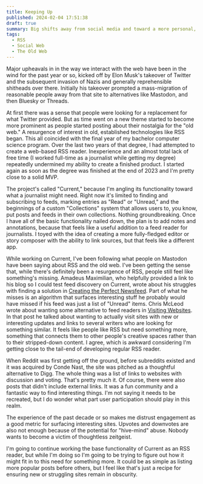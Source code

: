 ```yaml
---
title: Keeping Up
published: 2024-02-04 17:51:38
draft: true
summary: Big shifts away from social media and toward a more personal, independent web are underway. Does that mean a return to old tools or a need for something else?
tags:
  - RSS
  - Social Web
  - The Old Web
---
```


Major upheavals in in the way we interact with the web have been in the wind for the past year or so, kicked off by Elon Musk's takeover of Twitter and the subsequent invasion of Nazis and generally reprehensible shitheads over there. Initially his takeover prompted a mass-migration of reasonable people away from that site to alternatives like Mastodon, and then Bluesky or Threads.

At first there was a sense that people were looking for a replacement for what Twitter provided. But as time went on a new theme started to become more prominent as people started posting about their nostalgia for the "old web." A resurgence of interest in old, established technologies like RSS began.
This all coincided with the final year of my bachelor computer science program. Over the last two years of that degree, I had attempted to create a web-based RSS reader. Inexperience and an almost total lack of free time (I worked full-time as a journalist while getting my degree) repeatedly undermined my ability to create a finished product. I started again as soon as the degree was finished at the end of 2023 and I'm pretty close to a solid MVP.

The project's called "Current," because I'm angling its functionality toward what a journalist might need. Right now it's limited to finding and subscribing to feeds, marking entries as "Read" or "Unread," and the beginnings of a custom "Collections" system that allows users to, you know, put posts and feeds in their own collections. Nothing groundbreaking.
Once I have all of the basic functionality nailed down, the plan is to add notes and annotations, because that feels like a useful addition to a feed reader for journalists. I toyed with the idea of creating a more fully-fledged editor or story composer with the ability to link sources, but that feels like a different app.

While working on Current, I've been following what people on Mastodon have been saying about RSS and the old web. I've been getting the sense that, while there's definitely been a resurgence of RSS, people still feel like something's missing. Amadeus Maximilian, who helpfully provided a link to his blog so I could test feed discovery on Current, wrote about his struggles with finding a solution in [Creating the Perfect Newsfeed](https://amxmln.com/blog/2024/creating-the-perfect-newsfeed/). Part of what he misses is an algorithm that surfaces interesting stuff he probably would have missed if his feed was just a list of "Unread" items. Chris McLeod wrote about wanting some alternative to feed readers in [Visiting Websites](https://chrismcleod.dev/blog/visiting-websites/). In that post he talked about wanting to actually visit sites with new or interesting updates and links to several writers who are looking for something similar. It feels like people like RSS but need something more, something that connects them to other people's creative spaces rather than to their stripped-down content. I agree, which is awkward considering I'm getting close to the tail-end of developing regular RSS reader.

When Reddit was first getting off the ground, before subreddits existed and it was acquired by Conde Nast, the site was pitched as a thoughtful alternative to Digg. The whole thing was a list of links to websites with discussion and voting. That's pretty much it. Of course, there were also posts that didn't include external links. It was a fun community and a fantastic way to find interesting things. I'm not saying it needs to be recreated, but I do wonder what part user participation should play in this realm.

The experience of the past decade or so makes me distrust engagement as a good metric for surfacing interesting sites. Upvotes and downvotes are also not enough because of the potential for "hive-mind" abuse. Nobody wants to become a victim of thoughtless zeitgeist.

I'm going to continue working the base functionality of Current as an RSS reader, but while I'm doing so I'm going to be trying to figure out how it might fit in to this need for something more. It could be as simple as listing more popular posts before others, but I feel like that's just a recipe for ensuring new or struggling sites remain in obscurity.